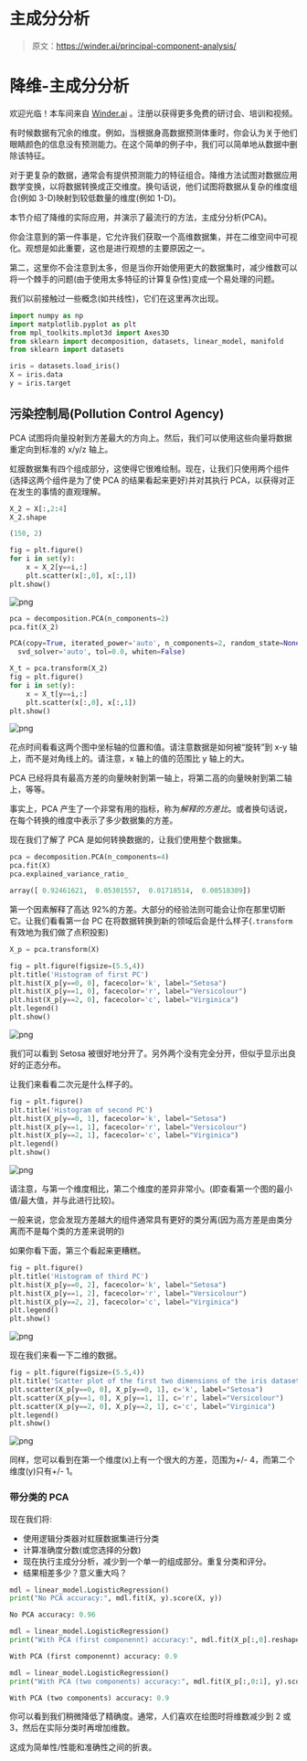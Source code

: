 # 主成分分析

> 原文：<https://winder.ai/principal-component-analysis/>

# 降维-主成分分析

欢迎光临！本车间来自 [Winder.ai](https://Winder.ai/?utm_source=winderresearch&utm_medium=notebook&utm_campaign=workshop&utm_term=individual) 。注册以获得更多免费的研讨会、培训和视频。

有时候数据有冗余的维度。例如，当根据身高数据预测体重时，你会认为关于他们眼睛颜色的信息没有预测能力。在这个简单的例子中，我们可以简单地从数据中删除该特征。

对于更复杂的数据，通常会有提供预测能力的特征组合。降维方法试图对数据应用数学变换，以将数据转换成正交维度。换句话说，他们试图将数据从复杂的维度组合(例如 3-D)映射到较低数量的维度(例如 1-D)。

本节介绍了降维的实际应用，并演示了最流行的方法，主成分分析(PCA)。

你会注意到的第一件事是，它允许我们获取一个高维数据集，并在二维空间中可视化。观想是如此重要，这也是进行观想的主要原因之一。

第二，这里你不会注意到太多，但是当你开始使用更大的数据集时，减少维数可以将一个棘手的问题(由于使用太多特征的计算复杂性)变成一个易处理的问题。

我们以前接触过一些概念(如共线性)，它们在这里再次出现。

```py
import numpy as np
import matplotlib.pyplot as plt
from mpl_toolkits.mplot3d import Axes3D
from sklearn import decomposition, datasets, linear_model, manifold
from sklearn import datasets 
```

```py
iris = datasets.load_iris()
X = iris.data
y = iris.target 
```

## 污染控制局(Pollution Control Agency)

PCA 试图将向量投射到方差最大的方向上。然后，我们可以使用这些向量将数据重定向到标准的 x/y/z 轴上。

虹膜数据集有四个组成部分，这使得它很难绘制。现在，让我们只使用两个组件(选择这两个组件是为了使 PCA 的结果看起来更好)并对其执行 PCA，以获得对正在发生的事情的直观理解。

```py
X_2 = X[:,2:4]
X_2.shape 
```

```py
(150, 2) 
```

```py
fig = plt.figure()
for i in set(y):
    x = X_2[y==i,:]
    plt.scatter(x[:,0], x[:,1])
plt.show() 
```

![png](img/eabc111b8e326076763239fbe11e9120.png)

```py
pca = decomposition.PCA(n_components=2)
pca.fit(X_2) 
```

```py
PCA(copy=True, iterated_power='auto', n_components=2, random_state=None,
  svd_solver='auto', tol=0.0, whiten=False) 
```

```py
X_t = pca.transform(X_2)
fig = plt.figure()
for i in set(y):
    x = X_t[y==i,:]
    plt.scatter(x[:,0], x[:,1])
plt.show() 
```

![png](img/0e0ab908cac391fb69ae0fd380f07758.png)

花点时间看看这两个图中坐标轴的位置和值。请注意数据是如何被“旋转”到 x-y 轴上，而不是对角线上的。请注意，x 轴上的值的范围比 y 轴上的大。

PCA 已经将具有最高方差的向量映射到第一轴上，将第二高的向量映射到第二轴上，等等。

事实上，PCA 产生了一个非常有用的指标，称为*解释的方差比*。或者换句话说，在每个转换的维度中表示了多少数据集的方差。

现在我们了解了 PCA 是如何转换数据的，让我们使用整个数据集。

```py
pca = decomposition.PCA(n_components=4)
pca.fit(X)
pca.explained_variance_ratio_ 
```

```py
array([ 0.92461621,  0.05301557,  0.01718514,  0.00518309]) 
```

第一个因素解释了高达 92%的方差。大部分的经验法则可能会让你在那里切断它。让我们看看第一台 PC 在将数据转换到新的领域后会是什么样子(`.transform`有效地为我们做了点积投影)

```py
X_p = pca.transform(X) 
```

```py
fig = plt.figure(figsize=(5.5,4))
plt.title('Histogram of first PC')
plt.hist(X_p[y==0, 0], facecolor='k', label="Setosa")
plt.hist(X_p[y==1, 0], facecolor='r', label="Versicolour")
plt.hist(X_p[y==2, 0], facecolor='c', label="Virginica")
plt.legend()
plt.show() 
```

![png](img/51e56f8aba97390c78ed03e6b7fe2fcb.png)

我们可以看到 Setosa 被很好地分开了。另外两个没有完全分开，但似乎显示出良好的正态分布。

让我们来看看二次元是什么样子的。

```py
fig = plt.figure()
plt.title('Histogram of second PC')
plt.hist(X_p[y==0, 1], facecolor='k', label="Setosa")
plt.hist(X_p[y==1, 1], facecolor='r', label="Versicolour")
plt.hist(X_p[y==2, 1], facecolor='c', label="Virginica")
plt.legend()
plt.show() 
```

![png](img/81e1cd32bb575bd23ae126d042e6f82e.png)

请注意，与第一个维度相比，第二个维度的差异非常小。(即查看第一个图的最小值/最大值，并与此进行比较)。

一般来说，您会发现方差越大的组件通常具有更好的类分离(因为高方差是由类分离而不是每个类的方差来说明的)

如果你看下面，第三个看起来更糟糕。

```py
fig = plt.figure()
plt.title('Histogram of third PC')
plt.hist(X_p[y==0, 2], facecolor='k', label="Setosa")
plt.hist(X_p[y==1, 2], facecolor='r', label="Versicolour")
plt.hist(X_p[y==2, 2], facecolor='c', label="Virginica")
plt.legend()
plt.show() 
```

![png](img/38d9339c56912701741f55dfa2f1e140.png)

现在我们来看一下二维的数据。

```py
fig = plt.figure(figsize=(5.5,4))
plt.title('Scatter plot of the first two dimensions of the iris dataset')
plt.scatter(X_p[y==0, 0], X_p[y==0, 1], c='k', label="Setosa")
plt.scatter(X_p[y==1, 0], X_p[y==1, 1], c='r', label="Versicolour")
plt.scatter(X_p[y==2, 0], X_p[y==2, 1], c='c', label="Virginica")
plt.legend()
plt.show() 
```

![png](img/7c6a9fc2a5196184ac61e79cf6dd6215.png)

同样，您可以看到在第一个维度(x)上有一个很大的方差，范围为+/- 4，而第二个维度(y)只有+/- 1。

### 带分类的 PCA

现在我们将:

*   使用逻辑分类器对虹膜数据集进行分类
*   计算准确度分数(或您选择的分数)
*   现在执行主成分分析，减少到一个单一的组成部分。重复分类和评分。
*   结果相差多少？意义重大吗？

```py
mdl = linear_model.LogisticRegression()
print("No PCA accuracy:", mdl.fit(X, y).score(X, y)) 
```

```py
No PCA accuracy: 0.96 
```

```py
mdl = linear_model.LogisticRegression()
print("With PCA (first componennt) accuracy:", mdl.fit(X_p[:,0].reshape(150,1), y).score(X_p[:,0].reshape(150,1), y)) 
```

```py
With PCA (first componennt) accuracy: 0.9 
```

```py
mdl = linear_model.LogisticRegression()
print("With PCA (two components) accuracy:", mdl.fit(X_p[:,0:1], y).score(X_p[:,0:1], y)) 
```

```py
With PCA (two components) accuracy: 0.9 
```

你可以看到我们稍微降低了精确度。通常，人们喜欢在绘图时将维数减少到 2 或 3，然后在实际分类时再增加维数。

这成为简单性/性能和准确性之间的折衷。